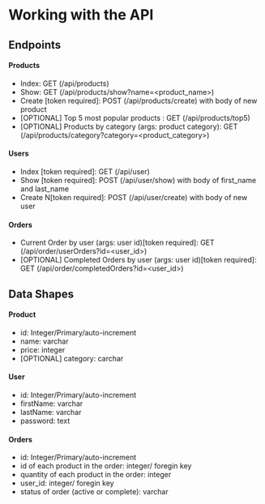 # Working with the API

## Endpoints

#### Products

- Index: GET (/api/products)
- Show: GET (/api/products/show?name=<product_name>)
- Create [token required]: POST (/api/products/create) with body of new product
- [OPTIONAL] Top 5 most popular products : GET (/api/products/top5)
- [OPTIONAL] Products by category (args: product category): GET (/api/products/category?category=<product_category>)

#### Users

- Index [token required]: GET (/api/user)
- Show [token required]: POST (/api/user/show) with body of first_name and last_name
- Create N[token required]: POST (/api/user/create) with body of new user

#### Orders

- Current Order by user (args: user id)[token required]: GET (/api/order/userOrders?id=<user_id>)
- [OPTIONAL] Completed Orders by user (args: user id)[token required]: GET (/api/order/completedOrders?id=<user_id>)

## Data Shapes

#### Product

- id: Integer/Primary/auto-increment
- name: varchar
- price: integer
- [OPTIONAL] category: carchar

#### User

- id: Integer/Primary/auto-increment 
- firstName: varchar
- lastName: varchar
- password: text

#### Orders

- id: Integer/Primary/auto-increment
- id of each product in the order: integer/ foregin key
- quantity of each product in the order: integer
- user_id: integer/ foregin key
- status of order (active or complete): varchar
